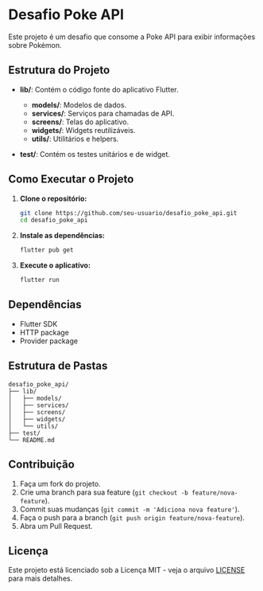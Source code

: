 # Desafio Poke API

Este projeto é um desafio que consome a Poke API para exibir informações sobre Pokémon.

## Estrutura do Projeto

- **lib/**: Contém o código fonte do aplicativo Flutter.
  - **models/**: Modelos de dados.
  - **services/**: Serviços para chamadas de API.
  - **screens/**: Telas do aplicativo.
  - **widgets/**: Widgets reutilizáveis.
  - **utils/**: Utilitários e helpers.

- **test/**: Contém os testes unitários e de widget.

## Como Executar o Projeto

1. **Clone o repositório:**
   ```sh
   git clone https://github.com/seu-usuario/desafio_poke_api.git
   cd desafio_poke_api
   ```

2. **Instale as dependências:**
   ```sh
   flutter pub get
   ```

3. **Execute o aplicativo:**
   ```sh
   flutter run
   ```

## Dependências

- Flutter SDK
- HTTP package
- Provider package

## Estrutura de Pastas

```
desafio_poke_api/
├── lib/
│   ├── models/
│   ├── services/
│   ├── screens/
│   ├── widgets/
│   └── utils/
├── test/
└── README.md
```

## Contribuição

1. Faça um fork do projeto.
2. Crie uma branch para sua feature (`git checkout -b feature/nova-feature`).
3. Commit suas mudanças (`git commit -m 'Adiciona nova feature'`).
4. Faça o push para a branch (`git push origin feature/nova-feature`).
5. Abra um Pull Request.

## Licença

Este projeto está licenciado sob a Licença MIT - veja o arquivo [LICENSE](LICENSE) para mais detalhes.
